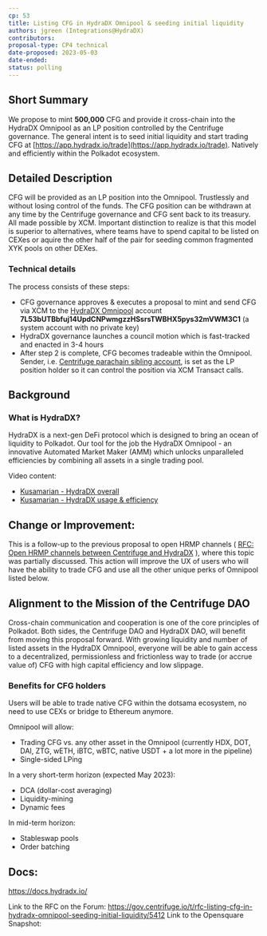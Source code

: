 ```yaml
---
cp: 53
title: Listing CFG in HydraDX Omnipool & seeding initial liquidity
authors: jgreen (Integrations@HydraDX)
contributors:
proposal-type: CP4 technical
date-proposed: 2023-05-03
date-ended: 
status: polling
---
```


## Short Summary
We propose to mint **500,000** CFG and provide it cross-chain into the HydraDX Omnipool as an LP position controlled by the Centrifuge governance. The general intent is to seed initial liquidity and start trading CFG at [https://app.hydradx.io/trade](https://app.hydradx.io/trade). Natively and efficiently within the Polkadot ecosystem.

## Detailed Description
CFG will be provided as an LP position into the Omnipool. Trustlessly and without losing control of the funds. The CFG position can be withdrawn at any time by the Centrifuge governance and CFG sent back to its treasury. All made possible by XCM.
Important distinction to realize is that this model is superior to alternatives, where teams have to spend capital to be listed on CEXes or aquire the other half of the pair for seeding common fragmented XYK pools on other DEXes.


### Technical details
The process consists of these steps:

* CFG governance approves & executes a proposal to mint and send CFG via XCM to the [HydraDX Omnipool](https://hydradx.subscan.io/account/7L53bUTBbfuj14UpdCNPwmgzzHSsrsTWBHX5pys32mVWM3C1) account **7L53bUTBbfuj14UpdCNPwmgzzHSsrsTWBHX5pys32mVWM3C1** (a system account with no private key)
* HydraDX governance launches a council motion which is fast-tracked and enacted in 3-4 hours
* After step 2 is complete, CFG becomes tradeable within the Omnipool. Sender, i.e. [Centrifuge parachain sibling account](https://hydradx.subscan.io/account/7LCt6dFsJVukxnxpix9KcTkwu2kWQnXARsy6BuBHEL54NcS6), is set as the LP position holder so it can control the position via XCM Transact calls.

## Background

### What is HydraDX?
HydraDX is a next-gen DeFi protocol which is designed to bring an ocean of liquidity to Polkadot. Our tool for the job the HydraDX Omnipool - an innovative Automated Market Maker (AMM) which unlocks unparalleled efficiencies by combining all assets in a single trading pool.

Video content:
* [Kusamarian - HydraDX overall](https://www.youtube.com/watch?v=DxoJGyALcJs&ab_channel=TheKusamarian)
* [Kusamarian - HydraDX usage & efficiency](https://www.youtube.com/watch?v=ZkwAJmIXce4&t=43s&ab_channel=TheKusamarian)

## Change or Improvement:
This is a follow-up to the previous proposal to open HRMP channels ( [RFC: Open HRMP channels between Centrifuge and HydraDX](https://gov.centrifuge.io/t/rfc-open-hrmp-channels-between-centrifuge-and-hydradx/5104) ), where this topic was partially discussed.
This action will improve the UX of users who will have the ability to trade CFG and use all the other unique perks of Omnipool listed below.

## Alignment to the Mission of the Centrifuge DAO
Cross-chain communication and cooperation is one of the core principles of Polkadot. Both sides, the Centrifuge DAO and HydraDX DAO, will benefit from moving this proposal forward. With growing liquidity and number of listed assets in the HydraDX Omnipool, everyone will be able to gain access to a decentralized, permissionless and frictionless way to trade (or accrue value of) CFG with high capital efficiency and low slippage.

### Benefits for CFG holders

Users will be able to trade native CFG within the dotsama ecosystem, no need to use CEXs or bridge to Ethereum anymore.

Omnipool will allow:
*  Trading CFG vs. any other asset in the Omnipool (currently HDX, DOT, DAI, ZTG, wETH, iBTC, wBTC, native USDT + a lot more in the pipeline)
*  Single-sided LPing

In a very short-term horizon (expected May 2023):
*  DCA (dollar-cost averaging)
*  Liquidity-mining
*  Dynamic fees
  
In mid-term horizon:
*  Stableswap pools
*  Order batching


## Docs:
https://docs.hydradx.io/ 

Link to the RFC on the Forum: https://gov.centrifuge.io/t/rfc-listing-cfg-in-hydradx-omnipool-seeding-initial-liquidity/5412
Link to the Opensquare Snapshot: 
